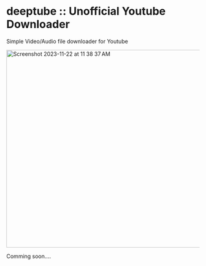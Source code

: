 # deeptube :: Unofficial Youtube Downloader
Simple Video/Audio file downloader for Youtube

<img width="516" alt="Screenshot 2023-11-22 at 11 38 37 AM" src="https://github.com/59rice/Deeptube/assets/101755125/b22d6911-111b-4443-9fb0-8b55825f0971">

Comming soon....
